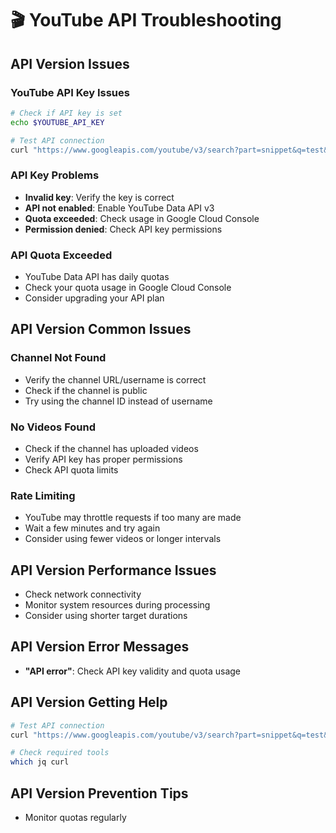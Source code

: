 # 🎬 YouTube API Troubleshooting

## API Version Issues

### YouTube API Key Issues
```bash
# Check if API key is set
echo $YOUTUBE_API_KEY

# Test API connection
curl "https://www.googleapis.com/youtube/v3/search?part=snippet&q=test&key=$YOUTUBE_API_KEY"
```

### API Key Problems
- **Invalid key**: Verify the key is correct
- **API not enabled**: Enable YouTube Data API v3
- **Quota exceeded**: Check usage in Google Cloud Console
- **Permission denied**: Check API key permissions

### API Quota Exceeded
- YouTube Data API has daily quotas
- Check your quota usage in Google Cloud Console
- Consider upgrading your API plan

## API Version Common Issues

### Channel Not Found
- Verify the channel URL/username is correct
- Check if the channel is public
- Try using the channel ID instead of username

### No Videos Found
- Check if the channel has uploaded videos
- Verify API key has proper permissions
- Check API quota limits

### Rate Limiting
- YouTube may throttle requests if too many are made
- Wait a few minutes and try again
- Consider using fewer videos or longer intervals

## API Version Performance Issues

- Check network connectivity
- Monitor system resources during processing
- Consider using shorter target durations

## API Version Error Messages

- **"API error"**: Check API key validity and quota usage

## API Version Getting Help

```bash
# Test API connection
curl "https://www.googleapis.com/youtube/v3/search?part=snippet&q=test&key=$YOUTUBE_API_KEY"

# Check required tools
which jq curl
```

## API Version Prevention Tips

- Monitor quotas regularly

